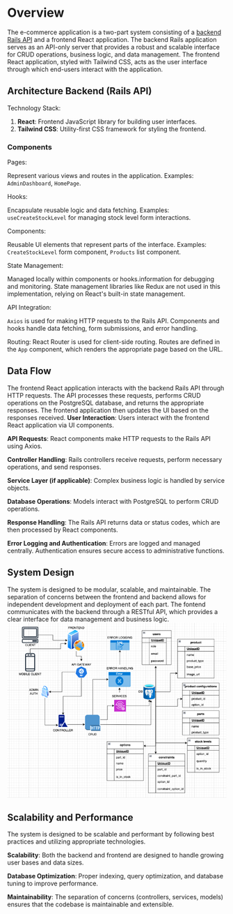 # Overview

The e-commerce application is a two-part system consisting of a [backend Rails API](https://github.com/ilcande/ecommerce-shop-backend) and a frontend React application. The backend Rails application serves as an API-only server that provides a robust and scalable interface for CRUD operations, business logic, and data management. The frontend React application, styled with Tailwind CSS, acts as the user interface through which end-users interact with the application.

## Architecture Backend (Rails API)

Technology Stack:

  1. **React**: Frontend JavaScript library for building user interfaces.
  2. **Tailwind CSS**: Utility-first CSS framework for styling the frontend.

### Components

  Pages:

  Represent various views and routes in the application.
  Examples: `AdminDashboard`, `HomePage`.

  Hooks:

  Encapsulate reusable logic and data fetching.
  Examples: `useCreateStockLevel` for managing stock level form interactions.

  Components:

  Reusable UI elements that represent parts of the interface.
  Examples: `CreateStockLevel` form component, `Products` list component.

  State Management:

  Managed locally within components or hooks.information for debugging and monitoring.
  State management libraries like Redux are not used in this implementation, relying on React's built-in state management.

  API Integration:

  `Axios` is used for making HTTP requests to the Rails API.
  Components and hooks handle data fetching, form submissions, and error handling.

  Routing:
    React Router is used for client-side routing.
    Routes are defined in the `App` component, which renders the appropriate page based on the URL.

## Data Flow

The frontend React application interacts with the backend Rails API through HTTP requests. The API processes these requests, performs CRUD operations on the PostgreSQL database, and returns the appropriate responses. The frontend application then updates the UI based on the responses received.
  **User Interaction**:
  Users interact with the frontend React application via UI components.

  **API Requests**:
  React components make HTTP requests to the Rails API using Axios.

  **Controller Handling**:
    Rails controllers receive requests, perform necessary operations, and send responses.

  **Service Layer (if applicable)**:
    Complex business logic is handled by service objects.

  **Database Operations**:
    Models interact with PostgreSQL to perform CRUD operations.

  **Response Handling**:
    The Rails API returns data or status codes, which are then processed by React components.
  
  **Error Logging and Authentication**:
    Errors are logged and managed centrally.
    Authentication ensures secure access to administrative functions.

## System Design

The system is designed to be modular, scalable, and maintainable. The separation of concerns between the frontend and backend allows for independent development and deployment of each part. The fontend communicates with the backend through a RESTful API, which provides a clear interface for data management and business logic.
![System Design](system-design.png)

## Scalability and Performance

The system is designed to be scalable and performant by following best practices and utilizing appropriate technologies.

  **Scalability**:
    Both the backend and frontend are designed to handle growing user bases and data sizes.

  **Database Optimization**:
    Proper indexing, query optimization, and database tuning to improve performance.

  **Maintainability**:
    The separation of concerns (controllers, services, models) ensures that the codebase is maintainable and extensible.
